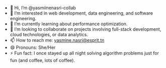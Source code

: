 - 👋 Hi, I’m @yasmiinenasri-collab
- 👀 I’m interested in web development, data engineering, and software engineering.
- 🌱 I’m currently learning about performance optimization.
- 💞️ I’m looking to collaborate on projects involving full-stack development, cloud technologies, or data analytics.
- 📫 How to reach me: [yasmine.nasri@esprit.tn ](mailto:yasmine.nasri@esprit.tn )
- 😄 Pronouns: She/Her
- ⚡ Fun fact: I once stayed up all night solving algorithm problems just for fun (and coffee, lots of coffee).
